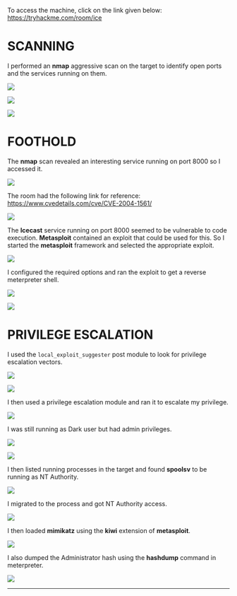 To access the machine, click on the link given below:
https://tryhackme.com/room/ice

# SCANNING

I performed an **nmap** aggressive scan on the target to identify open ports and the services running on them.

![](IMAGES/1.png)

![](IMAGES/2.png)

![](IMAGES/3.png)

# FOOTHOLD

The **nmap** scan revealed an interesting service running on port 8000 so I accessed it.

![](IMAGES/4.png)

The room had the following link for reference:
https://www.cvedetails.com/cve/CVE-2004-1561/

![](IMAGES/5.png)

The **Icecast** service running on port 8000 seemed to be vulnerable to code execution. **Metasploit** contained an exploit that could be used for this. So I started the **metasploit** framework and selected the appropriate exploit.

![](IMAGES/6.png)

I configured the required options and ran the exploit to get a reverse meterpreter shell.

![](IMAGES/7.png)

![](IMAGES/8.png)

# PRIVILEGE ESCALATION

I used the `local_exploit_suggester` post module to look for privilege escalation vectors.

![](IMAGES/9.png)

![](IMAGES/10.png)

I then used a privilege escalation module and ran it to escalate my privilege.

![](IMAGES/11.png)

I was still running as Dark user but had admin privileges.

![](IMAGES/12.png)

![](IMAGES/13.png)

I then listed running processes in the target and found **spoolsv** to be running as NT Authority.

![](IMAGES/14.png)

I migrated to the process and got NT Authority access.

![](IMAGES/15.png)

I then loaded **mimikatz** using the **kiwi** extension of **metasploit**.

![](IMAGES/16.png)

I also dumped the Administrator hash using the **hashdump** command in meterpreter.

![](IMAGES/17.png)

---
